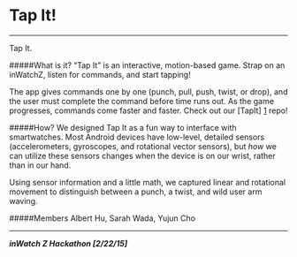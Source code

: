 
# Tap It! 
---
Tap It. 

#####What is it?
“Tap It” is an interactive, motion-based game.  Strap on an inWatchZ, listen for commands, and start tapping!  

The app gives commands one by one (punch, pull, push, twist, or drop), and the user must complete the command before time runs out.  As the game progresses, commands come faster and faster. Check out our [TapIt] [1] repo!

#####How?
We designed Tap It as a fun way to interface with smartwatches.  Most Android devices have low-level, detailed sensors (accelerometers, gyroscopes, and rotational vector sensors), but *how* we can utilize these sensors changes when the device is on our wrist, rather than in our hand.  

Using sensor information and a little math, we captured linear and rotational movement to distinguish between a punch, a twist, and wild user arm waving.  

#####Members
Albert Hu, Sarah Wada, Yujun Cho
___
***inWatch Z Hackathon [2/22/15]***


[1]:https://github.com/sarahwada/inwatch-hackathon
